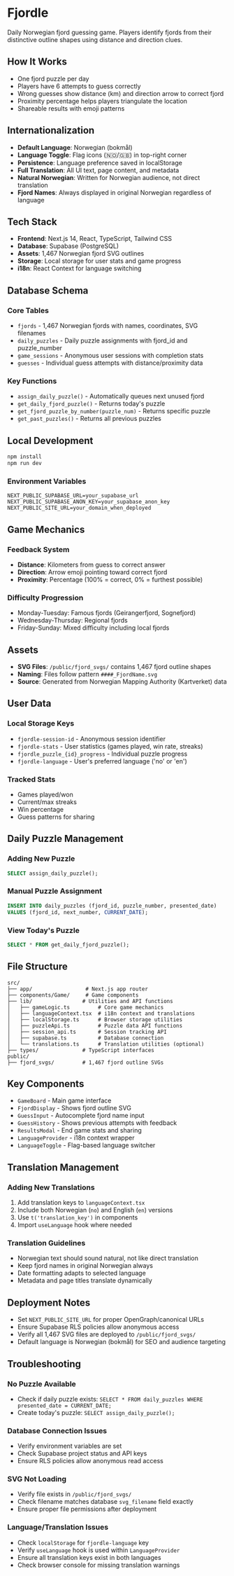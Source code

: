 # Fjordle

Daily Norwegian fjord guessing game. Players identify fjords from their distinctive outline shapes using distance and direction clues.

## How It Works

- One fjord puzzle per day
- Players have 6 attempts to guess correctly
- Wrong guesses show distance (km) and direction arrow to correct fjord
- Proximity percentage helps players triangulate the location
- Shareable results with emoji patterns

## Internationalization

- **Default Language**: Norwegian (bokmål) 
- **Language Toggle**: Flag icons (🇳🇴/🇬🇧) in top-right corner
- **Persistence**: Language preference saved in localStorage
- **Full Translation**: All UI text, page content, and metadata
- **Natural Norwegian**: Written for Norwegian audience, not direct translation
- **Fjord Names**: Always displayed in original Norwegian regardless of language

## Tech Stack

- **Frontend**: Next.js 14, React, TypeScript, Tailwind CSS
- **Database**: Supabase (PostgreSQL)
- **Assets**: 1,467 Norwegian fjord SVG outlines
- **Storage**: Local storage for user stats and game progress
- **i18n**: React Context for language switching

## Database Schema

### Core Tables
- `fjords` - 1,467 Norwegian fjords with names, coordinates, SVG filenames
- `daily_puzzles` - Daily puzzle assignments with fjord_id and puzzle_number
- `game_sessions` - Anonymous user sessions with completion stats
- `guesses` - Individual guess attempts with distance/proximity data

### Key Functions
- `assign_daily_puzzle()` - Automatically queues next unused fjord
- `get_daily_fjord_puzzle()` - Returns today's puzzle
- `get_fjord_puzzle_by_number(puzzle_num)` - Returns specific puzzle
- `get_past_puzzles()` - Returns all previous puzzles

## Local Development

```bash
npm install
npm run dev
```

### Environment Variables
```env
NEXT_PUBLIC_SUPABASE_URL=your_supabase_url
NEXT_PUBLIC_SUPABASE_ANON_KEY=your_supabase_anon_key
NEXT_PUBLIC_SITE_URL=your_domain_when_deployed
```

## Game Mechanics

### Feedback System
- **Distance**: Kilometers from guess to correct answer
- **Direction**: Arrow emoji pointing toward correct fjord
- **Proximity**: Percentage (100% = correct, 0% = furthest possible)

### Difficulty Progression
- Monday-Tuesday: Famous fjords (Geirangerfjord, Sognefjord)
- Wednesday-Thursday: Regional fjords
- Friday-Sunday: Mixed difficulty including local fjords

## Assets

- **SVG Files**: `/public/fjord_svgs/` contains 1,467 fjord outline shapes
- **Naming**: Files follow pattern `####_FjordName.svg`
- **Source**: Generated from Norwegian Mapping Authority (Kartverket) data

## User Data

### Local Storage Keys
- `fjordle-session-id` - Anonymous session identifier
- `fjordle-stats` - User statistics (games played, win rate, streaks)
- `fjordle_puzzle_{id}_progress` - Individual puzzle progress
- `fjordle-language` - User's preferred language ('no' or 'en')

### Tracked Stats
- Games played/won
- Current/max streaks  
- Win percentage
- Guess patterns for sharing

## Daily Puzzle Management

### Adding New Puzzle
```sql
SELECT assign_daily_puzzle();
```

### Manual Puzzle Assignment
```sql
INSERT INTO daily_puzzles (fjord_id, puzzle_number, presented_date)
VALUES (fjord_id, next_number, CURRENT_DATE);
```

### View Today's Puzzle
```sql
SELECT * FROM get_daily_fjord_puzzle();
```

## File Structure

```
src/
├── app/                 # Next.js app router
├── components/Game/     # Game components
├── lib/                # Utilities and API functions
│   ├── gameLogic.ts         # Core game mechanics
│   ├── languageContext.tsx  # i18n context and translations
│   ├── localStorage.ts      # Browser storage utilities
│   ├── puzzleApi.ts         # Puzzle data API functions
│   ├── session_api.ts       # Session tracking API
│   ├── supabase.ts          # Database connection
│   └── translations.ts      # Translation utilities (optional)
├── types/              # TypeScript interfaces
public/
├── fjord_svgs/         # 1,467 fjord outline SVGs
```

## Key Components

- `GameBoard` - Main game interface
- `FjordDisplay` - Shows fjord outline SVG
- `GuessInput` - Autocomplete fjord name input
- `GuessHistory` - Shows previous attempts with feedback
- `ResultsModal` - End game stats and sharing
- `LanguageProvider` - i18n context wrapper
- `LanguageToggle` - Flag-based language switcher

## Translation Management

### Adding New Translations
1. Add translation keys to `languageContext.tsx`
2. Include both Norwegian (`no`) and English (`en`) versions
3. Use `t('translation_key')` in components
4. Import `useLanguage` hook where needed

### Translation Guidelines
- Norwegian text should sound natural, not like direct translation
- Keep fjord names in original Norwegian always
- Date formatting adapts to selected language
- Metadata and page titles translate dynamically

## Deployment Notes

- Set `NEXT_PUBLIC_SITE_URL` for proper OpenGraph/canonical URLs
- Ensure Supabase RLS policies allow anonymous access
- Verify all 1,467 SVG files are deployed to `/public/fjord_svgs/`
- Default language is Norwegian (bokmål) for SEO and audience targeting

## Troubleshooting

### No Puzzle Available
- Check if daily puzzle exists: `SELECT * FROM daily_puzzles WHERE presented_date = CURRENT_DATE;`
- Create today's puzzle: `SELECT assign_daily_puzzle();`

### Database Connection Issues
- Verify environment variables are set
- Check Supabase project status and API keys
- Ensure RLS policies allow anonymous read access

### SVG Not Loading
- Verify file exists in `/public/fjord_svgs/`
- Check filename matches database `svg_filename` field exactly
- Ensure proper file permissions after deployment

### Language/Translation Issues
- Check `localStorage` for `fjordle-language` key
- Verify `useLanguage` hook is used within `LanguageProvider`
- Ensure all translation keys exist in both languages
- Check browser console for missing translation warnings